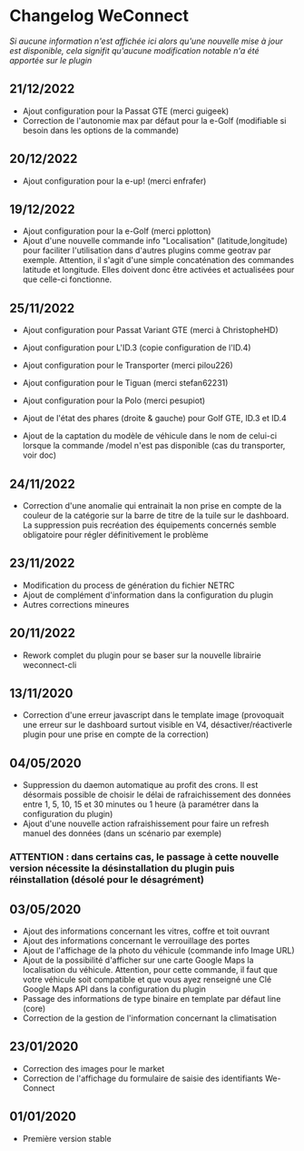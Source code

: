 # Changelog WeConnect

_Si aucune information n'est affichée ici alors qu'une nouvelle mise à jour est disponible, cela signifit qu'aucune modification notable n'a été apportée sur le plugin_

## 21/12/2022
- Ajout configuration pour la Passat GTE (merci guigeek)
- Correction de l'autonomie max par défaut pour la e-Golf (modifiable si besoin dans les options de la commande)

## 20/12/2022
- Ajout configuration pour la e-up! (merci enfrafer)

## 19/12/2022
- Ajout configuration pour la e-Golf (merci pplotton)
- Ajout d'une nouvelle commande info "Localisation" (latitude,longitude) pour faciliter l'utilisation dans d'autres plugins comme geotrav par exemple. Attention, il s'agit d'une simple concaténation des commandes latitude et longitude. Elles doivent donc être activées et actualisées pour que celle-ci fonctionne.

## 25/11/2022
- Ajout configuration pour Passat Variant GTE (merci à ChristopheHD)
- Ajout configuration pour L'ID.3 (copie configuration de l'ID.4)
- Ajout configuration pour le Transporter (merci pilou226)
- Ajout configuration pour le Tiguan (merci stefan62231)
- Ajout configuration pour la Polo (merci pesupiot)
 
- Ajout de l'état des phares (droite & gauche) pour Golf GTE, ID.3 et ID.4
- Ajout de la captation du modèle de véhicule dans le nom de celui-ci lorsque la commande /model n'est pas disponible (cas du transporter, voir doc)

## 24/11/2022

- Correction d'une anomalie qui entrainait la non prise en compte de la couleur de la catégorie sur la barre de titre de la tuile sur le dashboard. La suppression puis recréation des équipements concernés semble obligatoire pour régler définitivement le problème

## 23/11/2022

- Modification du process de génération du fichier NETRC
- Ajout de complément d'information dans la configuration du plugin
- Autres corrections mineures

## 20/11/2022

- Rework complet du plugin pour se baser sur la nouvelle librairie weconnect-cli

## 13/11/2020

- Correction d'une erreur javascript dans le template image (provoquait une erreur sur le dashboard surtout visible en V4, désactiver/réactiverle plugin pour une prise en compte de la correction)

## 04/05/2020

- Suppression du daemon automatique au profit des crons. Il est désormais possible de choisir le délai de rafraichissement des données entre 1, 5, 10, 15 et 30 minutes ou 1 heure (à paramétrer dans la configuration du plugin)
- Ajout d'une nouvelle action rafraishissement pour faire un refresh manuel des données (dans un scénario par exemple)

### ATTENTION : dans certains cas, le passage à cette nouvelle version nécessite la désinstallation du plugin puis réinstallation (désolé pour le désagrément)

## 03/05/2020

- Ajout des informations concernant les vitres, coffre et toit ouvrant
- Ajout des informations concernant le verrouillage des portes
- Ajout de l'affichage de la photo du véhicule (commande info Image URL)
- Ajout de la possibilité d'afficher sur une carte Google Maps la localisation du véhicule. Attention, pour cette commande, il faut que votre véhicule soit compatible et que vous ayez renseigné une Clé Google Maps API dans la configuration du plugin
- Passage des informations de type binaire en template par défaut line (core)
- Correction de la gestion de l'information concernant la climatisation

## 23/01/2020

- Correction des images pour le market
- Correction de l'affichage du formulaire de saisie des identifiants We-Connect

## 01/01/2020

- Première version stable
